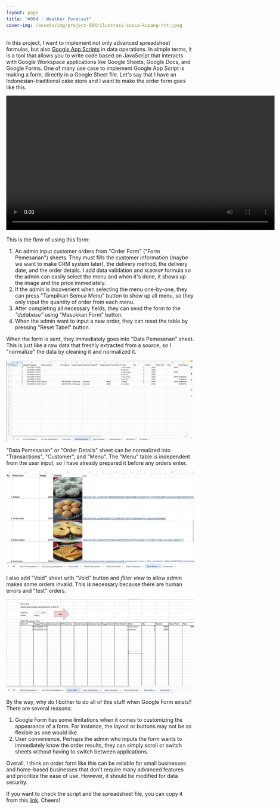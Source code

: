 ```yaml
---
layout: page
title: "#004 : Weather Forecast"
cover-img: /assets/img/project-004/ilustrasi-cuaca-kupang-ntt.jpeg
---
```


In this project, I want to implement not only advanced spreadsheet formulas, but also [Google App Scripts](https://www.google.com/script/start/) in data operations. In simple terms, it is a tool that allows you to write code based on JavaScript that interacts with Google Workspace applications like Google Sheets, Google Docs, and Google Forms. One of many use case to implement Google App Script is making a form, directly in a Google Sheet file. Let's say that I have an Indonesian-traditional cake store and I want to make the order form goes like this.

<video width="720" controls>
  <source src="/assets/img/project-003/GCHnnz-bsAAW76K_vid.mp4" type="video/mp4">
</video>

This is the flow of using this form:
1. An admin input customer orders from "Order Form" ("Form Pemesanan") sheets. They must fills the customer information (maybe we want to make CRM system later), the delivery method, the delivery date, and the order details. I add data validation and ```XLOOKUP``` formula so the admin can easily select the menu and when it's done, it shows up the image and the price immediately.
2. If the admin is incovenient when selecting the menu one-by-one, they can press "Tampilkan Semua Menu" button to show up all menu, so they only input the quantity of order from each menu.
3. After completing all necessary fields, they can send the form to the _"database"_ using "Masukkan Form" button.
4. When the admin want to input a new order, they can reset the table by pressing "Reset Tabel" button.

When the form is sent, they immediately goes into "Data Pemesanan" sheet. This is just like a raw data that freshly extracted from a source, so I "normalize" the data by cleaning it and normalized it.

![Data Pemesanan aka "Order Details"](/assets/img/project-003/GCHoO4jacAAzYSB.jpeg)

"Data Pemesanan" or "Order Details" sheet can be normalized into "Transactions", "Customer", and "Menu". The "Menu" table is independent from the user input, so I have already prepared it before any orders enter.

![Menu table](/assets/img/project-003/GCHpuRaa0AAY-fA.jpeg)

I also add "Void" sheet with "Void" button and _filter view_ to allow admin makes some orders invalid. This is necessary because there are human errors and "test" orders. 

![Void feature](/assets/img/project-003/GCHppKxbkAA1giP.jpeg)

By the way, why do I bother to do all of this stuff when Google Form exists? There are several reasons:
1. Google Form has some limitations when it comes to customizing the appearance of a form. For instance, the layout or buttons may not be as flexible as one would like.
2. User convenience. Perhaps the admin who inputs the form wants to immediately know the order results, they can simply scroll or switch sheets without having to switch between applications.

Overall, I think an order form like this can be reliable for small businesses and home-based businesses that don’t require many advanced features and prioritize the ease of use. However, it should be modified for data security.  

If you want to check the script and the spreadsheet file, you can copy it from this [link](https://docs.google.com/spreadsheets/d/1FPEgTdrLNy4CKX8Otn0NrdKs6UIPYQs4QXCALHydr74/copy). Cheers!